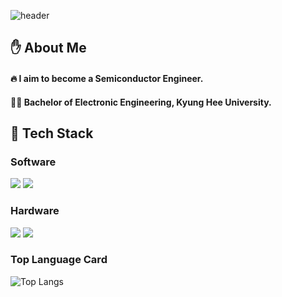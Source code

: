 <!-- ## Hi there 👋 -->

<!--
**Friday930/Friday930** is a ✨ _special_ ✨ repository because its `README.md` (this file) appears on your GitHub profile.

Here are some ideas to get you started:

- 🔭 I’m currently working on ...
- 🌱 I’m currently learning ...
- 👯 I’m looking to collaborate on ...
- 🤔 I’m looking for help with ...
- 💬 Ask me about ...
- 📫 How to reach me: ...
- 😄 Pronouns: ...
- ⚡ Fun fact: ...
-->

<!-- Header -->

![header](https://capsule-render.vercel.app/api?type=waving&color=auto&height=300&section=header&text=Good%20to%20see%20you👋&fontSize=90)

<!-- Body -->

## ✋ About Me
#### :fire: I aim to become a Semiconductor Engineer.
#### 👨‍🎓 Bachelor of Electronic Engineering, Kyung Hee University.

## 🧱 Tech Stack
### Software
<span>
<!-- C -->
<img src="https://img.shields.io/badge/C-A8B9CC?style=flat-square&logo=C&logoColor=white"/>
<!-- Python -->
<img src="https://img.shields.io/badge/Python-3776AB?style=flat-square&logo=Python&logoColor=white"/>
</span>

### Hardware
<span>
<!-- <img src="https://img.shields.io/badge/verilog-20232a.svg?style=for-the-badge&logo=verilog&logoColor=61DAFB" /> -->
<img src="https://img.shields.io/badge/Verilog-20232a.svg?style=for-the-badge&logoColor=61DAFB" />
<img src="https://img.shields.io/badge/SystemVerilog-20232a.svg?style=for-the-badge&logoColor=61DAFB" />
</span>

### Top Language Card
![Top Langs](https://github-readme-stats.vercel.app/api/top-langs/?username=Friday930&layout=compact)


